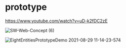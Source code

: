 # prototype
https://www.youtube.com/watch?v=uD-k2fDC2zE

![SW-Web-Concept (6)](https://user-images.githubusercontent.com/54160011/190285363-280cd7da-0173-416f-9cb2-bff08172540f.gif)

![EightEntitiesPrototypeDemo 2021-08-29 11-14-23-574](https://user-images.githubusercontent.com/54160011/167950162-6151e118-8f53-4975-b625-c97ddcde0c26.gif)
